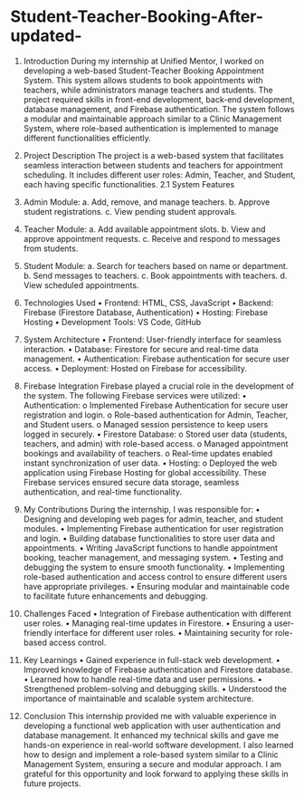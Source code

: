 # Student-Teacher-Booking-After-updated-
1. Introduction
During my internship at Unified Mentor, I worked on developing a web-based Student-Teacher Booking Appointment System. This system allows students to book appointments with teachers, while administrators manage teachers and students. The project required skills in front-end development, back-end development, database management, and Firebase authentication.
The system follows a modular and maintainable approach similar to a Clinic Management System, where role-based authentication is implemented to manage different functionalities efficiently.

2. Project Description
The project is a web-based system that facilitates seamless interaction between students and teachers for appointment scheduling. It includes different user roles: Admin, Teacher, and Student, each having specific functionalities.
2.1 System Features
1.	Admin Module:
a.	Add, remove, and manage teachers.
b.	Approve student registrations.
c.	View pending student approvals.
2.	Teacher Module:
a.	Add available appointment slots.
b.	View and approve appointment requests.
c.	Receive and respond to messages from students.
3.	Student Module:
a.	Search for teachers based on name or department.
b.	Send messages to teachers.
c.	Book appointments with teachers.
d.	View scheduled appointments.

3. Technologies Used
•	Frontend: HTML, CSS, JavaScript
•	Backend: Firebase (Firestore Database, Authentication)
•	Hosting: Firebase Hosting
•	Development Tools: VS Code, GitHub

4. System Architecture
•	Frontend: User-friendly interface for seamless interaction.
•	Database: Firestore for secure and real-time data management.
•	Authentication: Firebase authentication for secure user access.
•	Deployment: Hosted on Firebase for accessibility.

5. Firebase Integration
Firebase played a crucial role in the development of the system. The following Firebase services were utilized:
•	Authentication:
o	Implemented Firebase Authentication for secure user registration and login.
o	Role-based authentication for Admin, Teacher, and Student users.
o	Managed session persistence to keep users logged in securely.
•	Firestore Database:
o	Stored user data (students, teachers, and admin) with role-based access.
o	Managed appointment bookings and availability of teachers.
o	Real-time updates enabled instant synchronization of user data.
•	Hosting:
o	Deployed the web application using Firebase Hosting for global accessibility.
These Firebase services ensured secure data storage, seamless authentication, and real-time functionality.

6. My Contributions
During the internship, I was responsible for:
•	Designing and developing web pages for admin, teacher, and student modules.
•	Implementing Firebase authentication for user registration and login.
•	Building database functionalities to store user data and appointments.
•	Writing JavaScript functions to handle appointment booking, teacher management, and messaging system.
•	Testing and debugging the system to ensure smooth functionality.
•	Implementing role-based authentication and access control to ensure different users have appropriate privileges.
•	Ensuring modular and maintainable code to facilitate future enhancements and debugging.

7. Challenges Faced
•	Integration of Firebase authentication with different user roles.
•	Managing real-time updates in Firestore.
•	Ensuring a user-friendly interface for different user roles.
•	Maintaining security for role-based access control.

8. Key Learnings
•	Gained experience in full-stack web development.
•	Improved knowledge of Firebase authentication and Firestore database.
•	Learned how to handle real-time data and user permissions.
•	Strengthened problem-solving and debugging skills.
•	Understood the importance of maintainable and scalable system architecture.

9. Conclusion
This internship provided me with valuable experience in developing a functional web application with user authentication and database management. It enhanced my technical skills and gave me hands-on experience in real-world software development. I also learned how to design and implement a role-based system similar to a Clinic Management System, ensuring a secure and modular approach.
I am grateful for this opportunity and look forward to applying these skills in future projects.
